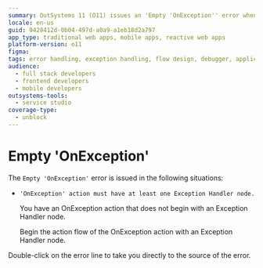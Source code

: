 ```yaml
---
summary: OutSystems 11 (O11) issues an 'Empty 'OnException'' error when an OnException action lacks an initial Exception Handler node.
locale: en-us
guid: 9428412d-0b04-497d-a0a9-a1eb18d2a797
app_type: traditional web apps, mobile apps, reactive web apps
platform-version: o11
figma:
tags: error handling, exception handling, flow design, debugger, application logic
audience:
  - full stack developers
  - frontend developers
  - mobile developers
outsystems-tools:
  - service studio
coverage-type:
  - unblock
---
```


# Empty 'OnException'

The `Empty 'OnException'` error is issued in the following situations:

* `'OnException' action must have at least one Exception Handler node.`

    You have an OnException action that does not begin with an Exception Handler node.

    Begin the action flow of the OnException action with an Exception Handler node.

Double-click on the error line to take you directly to the source of the error.
